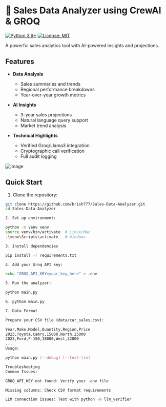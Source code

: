 # 🚗 Sales Data Analyzer using CrewAI & GROQ

[![Python 3.9+](https://img.shields.io/badge/python-3.9+-blue.svg)](https://www.python.org/downloads/)
[![License: MIT](https://img.shields.io/badge/License-MIT-yellow.svg)](https://opensource.org/licenses/MIT)

A powerful sales analytics tool with AI-powered insights and projections.

## Features

- **Data Analysis**

  - Sales summaries and trends
  - Regional performance breakdowns
  - Year-over-year growth metrics

- **AI Insights**

  - 3-year sales projections
  - Natural language query support
  - Market trend analysis

- **Technical Highlights**
  - Verified Groq/Llama3 integration
  - Cryptographic call verification
  - Full audit logging

![image](https://github.com/user-attachments/assets/5da40750-a2b0-4725-b01c-8525dcb85206)


## Quick Start

1. Clone the repository:

```bash
git clone https://github.com/krish777/Sales-Data-Analyzer.git
cd Sales-Data-Analyzer

2. Set up environment:

python -m venv venv
source venv/bin/activate  # Linux/Mac
.\venv\Scripts\activate   # Windows

3. Install dependencies

pip install -r requirements.txt

4. Add your Groq API key:

echo "GROQ_API_KEY=your_key_here" > .env

5. Run the analyzer:

python main.py

6. python main.py

7. Data Format

Prepare your CSV file (data/car_sales.csv):

Year,Make,Model,Quantity,Region,Price
2023,Toyota,Camry,15000,North,25000
2023,Ford,F-150,18000,West,32000
...
Usage:

python main.py [--debug] [--test-llm]

Troubleshooting
Common Issues:

GROQ_API_KEY not found: Verify your .env file

Missing columns: Check CSV format requirements

LLM connection issues: Test with python -m llm_verifier

```
